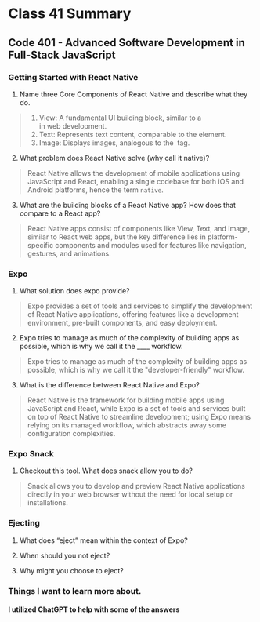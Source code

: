 # Class 41 Summary
## Code 401 - Advanced Software Development in Full-Stack JavaScript

### Getting Started with React Native
1. Name three Core Components of React Native and describe what they do.
> 1. View: A fundamental UI building block, similar to a <div> in web development.
> 2. Text: Represents text content, comparable to the <span> element.
> 3. Image: Displays images, analogous to the <img> tag.
2. What problem does React Native solve (why call it native)?
> React Native allows the development of mobile applications using JavaScript and React, enabling a single codebase for both iOS and Android platforms, hence the term `native`.
3. What are the building blocks of a React Native app? How does that compare to a React app?
> React Native apps consist of components like View, Text, and Image, similar to React web apps, but the key difference lies in platform-specific components and modules used for features like navigation, gestures, and animations.

### Expo
1. What solution does expo provide?
> Expo provides a set of tools and services to simplify the development of React Native applications, offering features like a development environment, pre-built components, and easy deployment.
2. Expo tries to manage as much of the complexity of building apps as possible, which is why we call it the ____ workflow.
> Expo tries to manage as much of the complexity of building apps as possible, which is why we call it the "developer-friendly" workflow.
3. What is the difference between React Native and Expo?
> React Native is the framework for building mobile apps using JavaScript and React, while Expo is a set of tools and services built on top of React Native to streamline development; using Expo means relying on its managed workflow, which abstracts away some configuration complexities.

### Expo Snack
1. Checkout this tool. What does snack allow you to do?
> Snack allows you to develop and preview React Native applications directly in your web browser without the need for local setup or installations.

### Ejecting
1. What does “eject” mean within the context of Expo?
> 
2. When should you not eject?
> 
3. Why might you choose to eject?
> 

### Things I want to learn more about.

#### I utilized ChatGPT to help with some of the answers